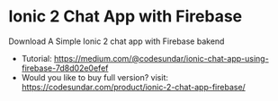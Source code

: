 # Ionic 2 Chat App with Firebase
Download A Simple Ionic 2 chat app with Firebase bakend

- Tutorial: https://medium.com/@codesundar/ionic-chat-app-using-firebase-7d8d02e0efef
- Would you like to buy full version? visit: https://codesundar.com/product/ionic-2-chat-app-firebase/
